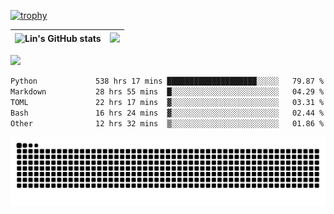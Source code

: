 [![trophy](https://github-profile-trophy.vercel.app/?username=ocss884&column=7)](https://github.com/ocss884)

| ![Lin's GitHub stats](https://github-readme-stats.vercel.app/api?username=ocss884&show_icons=true&hide_border=True&count_private=true) | ![](https://github-readme-streak-stats.herokuapp.com?user=ocss884&hide_border=true&date_format=M%20j%5B%2C%20Y%5D&ring=7EDDCF&fire=7EDDCF") |
| ------------------------------------------------------------ | ------------------------------------------------------------ |

![](https://komarev.com/ghpvc/?username=ocss884&color=brightgreen)

<!--START_SECTION:waka-->

```txt
Python             538 hrs 17 mins ████████████████████░░░░░   79.87 %
Markdown           28 hrs 55 mins  █░░░░░░░░░░░░░░░░░░░░░░░░   04.29 %
TOML               22 hrs 17 mins  ▓░░░░░░░░░░░░░░░░░░░░░░░░   03.31 %
Bash               16 hrs 24 mins  ▓░░░░░░░░░░░░░░░░░░░░░░░░   02.44 %
Other              12 hrs 32 mins  ▒░░░░░░░░░░░░░░░░░░░░░░░░   01.86 %
```

<!--END_SECTION:waka-->

<p align="center">
   <img src="https://github.com/ocss884/ocss884/blob/output/github-snake.svg" alt="snake">
</p>
